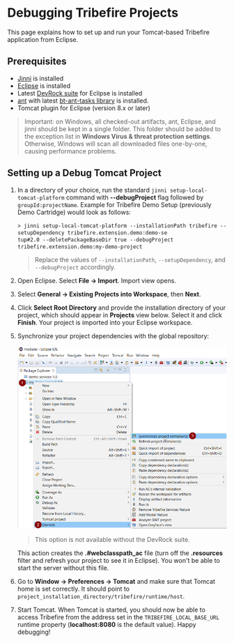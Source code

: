 # Debugging Tribefire Projects
This page explains how to set up and run your Tomcat-based Tribefire application from Eclipse.

## Prerequisites

* [Jinni](asset://tribefire.cortex.documentation:development-environment-doc/quick_installation_devops.md) is installed
* [Eclipse](https://www.eclipse.org/downloads/) is installed
* Latest [DevRock suite](asset://tribefire.cortex.documentation:development-environment-doc/devrock/devrock.md) for Eclipse is installed
* [ant](https://ant.apache.org/bindownload.cgi) with latest [bt-ant-tasks library](https://artifactory.server/artifactory/webapp/#/artifacts/browse/tree/General/devrock/com/braintribe/devrock/ant/bt-ant-tasks) is installed.
* Tomcat plugin for Eclipse (version 8.x or later)

> Important: on Windows, all checked-out artifacts, ant, Eclipse, and jinni should be kept in a single folder. This folder should be added to the exception list in **Windows Virus & threat protection settings**. Otherwise, Windows will scan all downloaded files one-by-one, causing performance problems.

## Setting up a Debug Tomcat Project

1. In a directory of your choice, run the standard `jinni setup-local-tomcat-platform` command with **--debugProject** flag followed by `groupId:projectName`. Example for Tribefire Demo Setup (previously Demo Cartridge) would look as follows:

    ```
    > jinni setup-local-tomcat-platform --installationPath tribefire --setupDependency tribefire.extension.demo:demo-se
    tup#2.0 --deletePackageBaseDir true --debugProject tribefire.extension.demo:my-demo-project
    ```

    >Replace the values of `--installationPath`, `--setupDependency`, and `--debugProject` accordingly.

2. Open Eclipse. Select **File -> Import**. Import view opens.
3. Select **General -> Existing Projects into Workspace**, then **Next**.
4. Click **Select Root Directory** and provide the installation directory of your project, which should appear in **Projects** view below. Select it and click **Finish**. Your project is imported into your Eclipse workspace.

5. Synchronize your project dependencies with the global repository:

    ![](../../../images/ac_sync.png)

    > This option is not available without the DevRock suite.

    This action creates the **.#webclasspath_ac** file (turn off the **.resources** filter and refresh your project to see it in Eclipse). You won't be able to start the server without this file.

6. Go to **Window -> Preferences -> Tomcat** and make sure that Tomcat home is set correctly. It should point to `project_installation_directory/tribefire/runtime/host`.

7. Start Tomcat. When Tomcat is started, you should now be able to access Tribefire from the address set in the `TRIBEFIRE_LOCAL_BASE_URL` runtime property (**localhost:8080** is the default value). Happy debugging!




